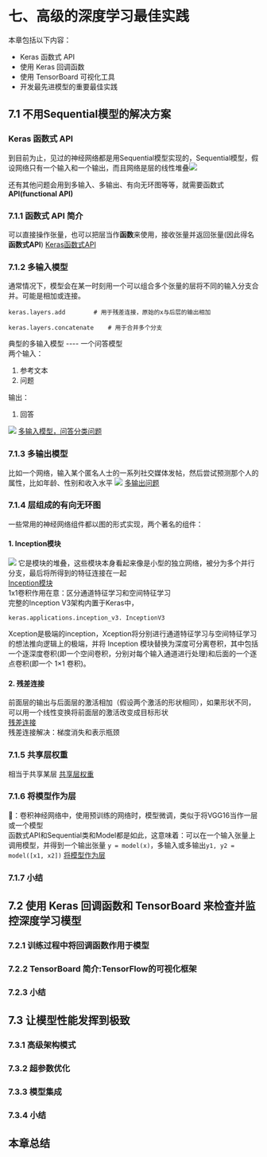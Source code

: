 # 七、高级的深度学习最佳实践
本章包括以下内容：

* Keras 函数式 API
* 使用 Keras 回调函数
* 使用 TensorBoard 可视化工具
* 开发最先进模型的重要最佳实践

## 7.1 不用Sequential模型的解决方案
### Keras 函数式 API
到目前为止，见过的神经网络都是用Sequential模型实现的，Sequential模型，假设网络只有一个输入和一个输出，而且网络是层的线性堆叠![](./images/7.1-1.png)

还有其他问题会用到多输入、多输出、有向无环图等等，就需要函数式**API(functional API)**

### 7.1.1 函数式 API 简介
可以直接操作张量，也可以把层当作**函数**来使用，接收张量并返回张量(因此得名**函数式API**)
[Keras函数式API](./book7_1-1.py)

### 7.1.2 多输入模型
通常情况下，模型会在某一时刻用一个可以组合多个张量的层将不同的输入分支合并。可能是相加或连接。<br>
```
keras.layers.add		# 用于残差连接，原始的x与后层的输出相加
```
```
keras.layers.concatenate	# 用于合并多个分支
```
	
典型的多输入模型 ---- 一个问答模型<br>
两个输入：
1. 参考文本
2. 问题

输出：
1. 回答

![](./images/7.1-2.png)
[多输入模型，问答分类问题](./book7_1-2.py)

### 7.1.3 多输出模型
比如一个网络，输入某个匿名人士的一系列社交媒体发帖，然后尝试预测那个人的属性，比如年龄、性别和收入水平
![](./images/7.1-3.png)
[多输出问题](./book7_1-3.py)
### 7.1.4 层组成的有向无环图
一些常用的神经网络组件都以图的形式实现，两个著名的组件：

#### 1. Inception模块
![](./images/7.1-4.png)
它是模块的堆叠，这些模块本身看起来像是小型的独立网络，被分为多个并行分支，最后将所得到的特征连接在一起<br>
[Inception模块](./book7_1-4.py)<br>
1x1卷积作用在意：区分通道特征学习和空间特征学习<br>
完整的Inception V3架构内置于Keras中，
```
keras.applications.inception_v3. InceptionV3
```
Xception是极端的inception，Xception将分别进行通道特征学习与空间特征学习的想法推向逻辑上的极端，并将 Inception 模块替换为深度可分离卷积，其中包括一个逐深度卷积(即一个空间卷积，分别对每个输入通道进行处理)和后面的一个逐点卷积(即一个 1×1 卷积)。
#### 2. 残差连接
前面层的输出与后面层的激活相加（假设两个激活的形状相同），如果形状不同，可以用一个线性变换将前面层的激活改变成目标形状<br>
[残差连接](./book7_1-5.py)<br>
残差连接解决：梯度消失和表示瓶颈

### 7.1.5 共享层权重
相当于共享某层
[共享层权重](./book7_1-6.py)
### 7.1.6 将模型作为层
👻：卷积神经网络中，使用预训练的网络时，模型微调，类似于将VGG16当作一层或一个模型<br>
函数式API和Sequential类和Model都是如此，这意味着：可以在一个输入张量上调用模型，并得到一个输出张量
```y = model(x)```，多输入或多输出```y1, y2 = model([x1, x2])```
[将模型作为层](./book7_1-7.py)

### 7.1.7 小结


## 7.2 使用 Keras 回调函数和 TensorBoard 来检查并监控深度学习模型
### 7.2.1 训练过程中将回调函数作用于模型
### 7.2.2 TensorBoard 简介:TensorFlow的可视化框架
### 7.2.3 小结

## 7.3 让模型性能发挥到极致
### 7.3.1 高级架构模式
### 7.3.2 超参数优化
### 7.3.3 模型集成
### 7.3.4 小结

## 本章总结
